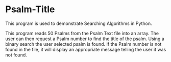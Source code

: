 # Psalm-Title
This program is used to demonstrate Searching Algorithms in Python.

This program reads 50 Psalms from the Psalm Text file into an array. The user can then request a Psalm number to find the title of the psalm. 
Using a binary search the user selected psalm is found. If the Psalm number is not found in the file, it will display an appropriate message 
telling the user it was not found.
